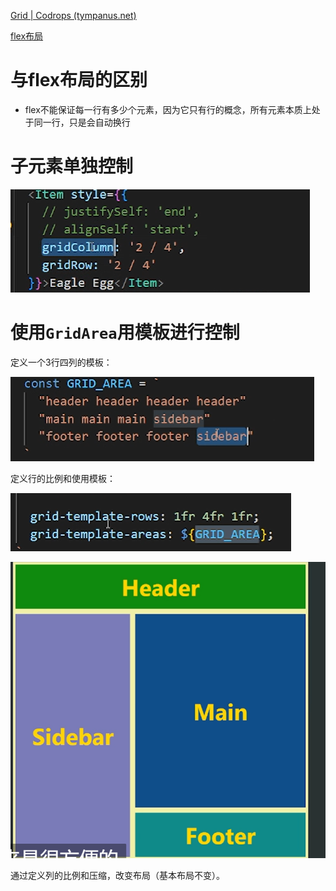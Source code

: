 [Grid | Codrops (tympanus.net)](https://tympanus.net/codrops/css_reference/grid/)

[flex布局](./flex布局.md)

# 与flex布局的区别

- flex不能保证每一行有多少个元素，因为它只有行的概念，所有元素本质上处于同一行，只是会自动换行

# 子元素单独控制

![image-20220903092920350](assets/image-20220903092920350.png)

# 使用`GridArea`用模板进行控制

定义一个3行四列的模板：

![image-20220903093318108](assets/image-20220903093318108.png)

定义行的比例和使用模板：

![image-20220903093428573](assets/image-20220903093428573.png)

![image-20220903093504014](assets/image-20220903093504014.png)

通过定义列的比例和压缩，改变布局（基本布局不变）。